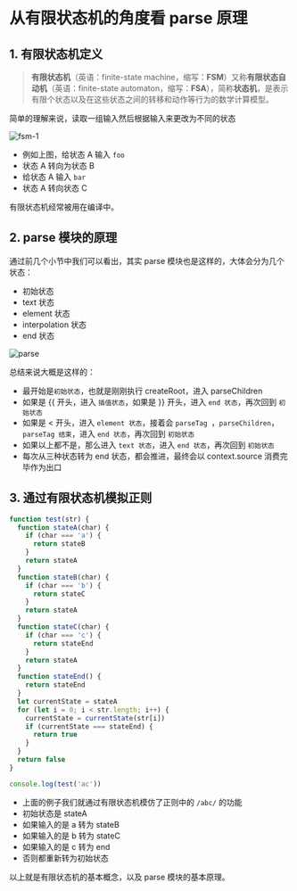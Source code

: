 # 从有限状态机的角度看 parse 原理

## 1. 有限状态机定义

> **有限状态机**（英语：finite-state machine，缩写：**FSM**）又称**有限状态自动机**（英语：finite-state automaton，缩写：**FSA**），简称**状态机**，是表示有限个状态以及在这些状态之间的转移和动作等行为的数学计算模型。

简单的理解来说，读取一组输入然后根据输入来更改为不同的状态

![fsm-1](https://raw.githubusercontent.com/TTiip/my-mini-vue-docs/main/images/fsm-1.png)

- 例如上图，给状态 A 输入 `foo`
- 状态 A 转向为状态 B
- 给状态 A 输入 `bar`
- 状态 A 转向状态 C

有限状态机经常被用在编译中。

## 2. parse 模块的原理

通过前几个小节中我们可以看出，其实 parse 模块也是这样的，大体会分为几个状态：

- 初始状态
- text 状态
- element 状态
- interpolation 状态
- end 状态

![parse](https://raw.githubusercontent.com/TTiip/my-mini-vue-docs/main/images/parse.png)

总结来说大概是这样的：

- 最开始是`初始状态`，也就是刚刚执行 createRoot，进入 parseChildren
- 如果是 {{ 开头，进入 `插值状态`，如果是 }} 开头，进入 `end 状态`，再次回到 `初始状态`
- 如果是 < 开头，进入 `element 状态`，接着会 `parseTag `，`parseChildren`，`parseTag 结束`，进入 `end 状态`，再次回到  `初始状态`
- 如果以上都不是，那么进入 `text 状态`，进入 `end 状态`，再次回到 `初始状态`
- 每次从三种状态转为 end 状态，都会推进，最终会以 context.source 消费完毕作为出口

## 3. 通过有限状态机模拟正则

```js
function test(str) {
  function stateA(char) {
    if (char === 'a') {
      return stateB
    }
    return stateA
  }
  function stateB(char) {
    if (char === 'b') {
      return stateC
    }
    return stateA
  }
  function stateC(char) {
    if (char === 'c') {
      return stateEnd
    }
    return stateA
  }
  function stateEnd() {
    return stateEnd
  }
  let currentState = stateA
  for (let i = 0; i < str.length; i++) {
    currentState = currentState(str[i])
    if (currentState === stateEnd) {
      return true
    }
  }
  return false
}

console.log(test('ac'))
```

- 上面的例子我们就通过有限状态机模仿了正则中的 `/abc/` 的功能
- 初始状态是 stateA
- 如果输入的是 a 转为 stateB
- 如果输入的是 b 转为 stateC
- 如果输入的是 c 转为 end
- 否则都重新转为初始状态

以上就是有限状态机的基本概念，以及 parse 模块的基本原理。
